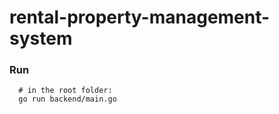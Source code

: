 # rental-property-management-system

### Run

```shell
  # in the root folder:
  go run backend/main.go
```